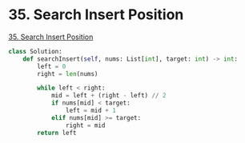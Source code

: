 # 35. Search Insert Position

[35. Search Insert Position](https://leetcode.com/problems/search-insert-position/)

```python
class Solution:
    def searchInsert(self, nums: List[int], target: int) -> int:
        left = 0
        right = len(nums)

        while left < right:
            mid = left + (right - left) // 2
            if nums[mid] < target:
                left = mid + 1
            elif nums[mid] >= target:
                right = mid
        return left
```

